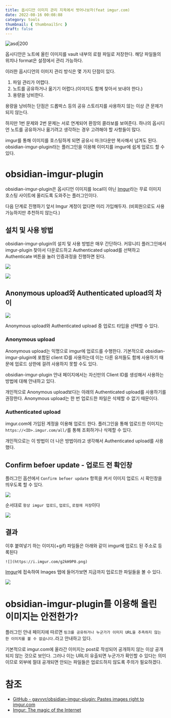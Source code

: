 ```yaml
---
title: 옵시디안 이미지 관리 지옥에서 벗어나보자(feat imgur.com)
date: 2022-08-16 00:08:88
category: tools
thumbnail: { thumbnailSrc }
draft: false
---
```


![asd|200](https://i.imgur.com/AiTDizj.png)

옵시디안은 노트에 올린 이미지를 vault 내부의 로컬 파일로 저장한다. 해당 파일들의 위치나 format은 설정에서 관리 가능하다.

이러한 옵시디언의 이미지 관리 방식은 몇 가지 단점이 있다.

1. 파일 관리가 어렵다.
2. 노트를 공유하거나 옮기기 어렵다.(이미지도 함께 찾아서 보내야 한다.)
3. 용량을 낭비한다.

용량을 낭비하는 단점은 드롭박스 등의 공유 스토리지를 사용하지 않는 이상 큰 문제가 되지 않는다.

하지만 1번 문제와 2번 문제는 서로 연계되어 환장의 콜라보를 보여준다. 하나의 옵시디언 노트를 공유하거나 옮기려고 생각하는 경우 고려해야 할 사항들이 많다.

imgur를 통해 이미지를 호스팅하게 되면 공유시 마크다운만 복사해서 넘겨도 된다. obsidian-imgur-plugin라는 플러그인을 이용해 이미지를 imgur에 쉽게 업로드 할 수 있다.

# obsidian-imgur-plugin

obsidian-imgur-plugin은 옵시디언 이미지를 local이 아닌 [Imgur](https://imgur.com)라는 무료 이미지 호스팅 사이트에 올리도록 도와주는 플러그인이다.

다음 단계로 진행하기 앞서 Imgur 계정이 없다면 미리 가입해두자. (비회원으로도 사용 가능하지만 추천하지 않는다.)

## 설치 및 사용 방법

obsidian-imgur-plugin의 설치 및 사용 방법은 매우 간단하다. 커뮤니티 플러그인에서 imgur-plugin 찾아서 다운로드하고 Authenticated upload를 선택하고 Authenticate 버튼을 눌러 인증과정을 진행하면 된다.

![](https://i.imgur.com/uYhy8Jt.png)

![](https://i.imgur.com/UGlW6cy.png)

## Anonymous upload와 Authenticated upload의 차이

![](https://i.imgur.com/jAZeSaW.png)

Anonymous upload와 Authenticated upload 중 업로드 타입을 선택할 수 있다.

### Anonymous upload

Anonymous upload는 익명으로 imgur에 업로드를 수행한다. 기본적으로 obsidian-imgur-plugin에 포함된 client ID를 사용하는데 이는 다른 유저들도 함께 사용하기 때문에 업로드 상한에 걸려 사용하지 못할 수도 있다.

obsidian-imgur-plugin 안내 페이지에서는 자신만의 Client ID를 생성해서 사용하는 방법에 대해 안내하고 있다.

개인적으로 Anonymous upload보다는 아래의 Authenticated upload를 사용하기를 권장한다. Anonymous upload는 한 번 업로드한 파일은 삭제할 수 없기 때문이다.

### Authenticated upload

imgur.com에 가입된 계정을 이용해 업로드 한다. 플러그인을 통해 업로드한 이미지는 `https://<ID>.imgur.com/all/`를 통해 조회하거나 삭제할 수 있다.

개인적으로는 이 방법이 더 나은 방법이라고 생각해서 Authenticated upload를 사용했다.

## Confirm befoer update - 업로드 전 확인창

플러그인 옵션에서 `Confirm befoer update` 항목을 켜서 이미지 업로드 시 확인창을 띄우도록 할 수 있다.

![](https://i.imgur.com/exW3BAO.png)

순서대로 `항상 imgur 업로드`, `업로드`, `로컬에 저장`이다

![](https://i.imgur.com/k28KSG0.png)

## 결과

이후 붙여넣기 하는 이미지(+gif) 파일들은 아래와 같이 imgur에 업로드 된 주소로 등록된다

```
![](https://i.imgur.com/g2kH9P0.png)
```

[Imgur](https://imgur.com)에 접속하여 Images 탭에 들어가보면 지금까지 업로드한 파일들을 볼 수 있다.

![](https://i.imgur.com/poyeUM3.png)

# obsidian-imgur-plugin를 이용해 올린 이미지는 안전한가?

플러그인 안내 페이지에 따르면 `링크를 공유하거나 누군가가 이미지 URL을 추측하지 않는 한 이미지를 볼 수 없습니다.`라고 안내하고 있다.

기본적으로 imgur.com에 올라간 이미지는 post로 작성되어 공개하지 않는 이상 공개되지 않는 것으로 보인다. 그러나 이는 URL이 유출되면 누군가가 확인할 수 있다는 의미이므로 외부에 절대 공개되면 안되는 파일들은 업로드하지 않도록 주의가 필요하겠다.

# 참조

- [GitHub - gavvvr/obsidian-imgur-plugin: Pastes images right to imgur.com](https://github.com/gavvvr/obsidian-imgur-plugin)
- [Imgur: The magic of the Internet](https://imgur.com)
